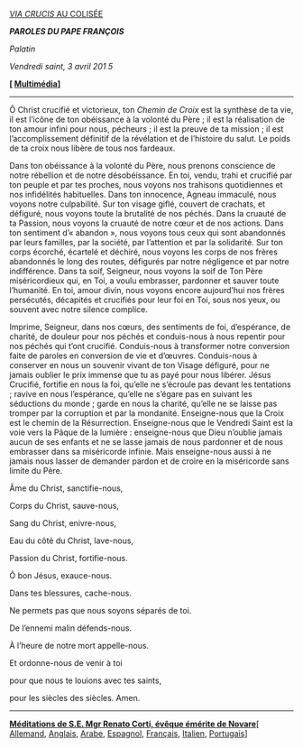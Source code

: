 [*VIA CRUCIS* AU COLISÉE](http://www.vatican.va/news_services/liturgy/libretti/2015/20150403-libretto-viacrucis.pdf)

***PAROLES DU PAPE FRANÇOIS***

*Palatin*

*Vendredi saint, 3 avril 201* *5*

**\[ [Multimédia](http://w2.vatican.va/content/francesco/fr/events/event.dir.html/content/vaticanevents/fr/2015/4/3/viacrucis.html)\]**

* * *

Ô Christ crucifié et victorieux, ton *Chemin de Croix* est la synthèse de ta vie, il est l’icône de ton obéissance à la volonté du Père ; il est la réalisation de ton amour infini pour nous, pécheurs ; il est la preuve de ta mission ; il est l’accomplissement définitif de la révélation et de l’histoire du salut. Le poids de ta croix nous libère de tous nos fardeaux.

Dans ton obéissance à la volonté du Père, nous prenons conscience de notre rébellion et de notre désobéissance. En toi, vendu, trahi et crucifié par ton peuple et par tes proches, nous voyons nos trahisons quotidiennes et nos infidélités habituelles. Dans ton innocence, Agneau immaculé, nous voyons notre culpabilité. Sur ton visage giflé, couvert de crachats, et défiguré, nous voyons toute la brutalité de nos péchés. Dans la cruauté de ta Passion, nous voyons la cruauté de notre cœur et de nos actions. Dans ton sentiment d’« abandon », nous voyons tous ceux qui sont abandonnés par leurs familles, par la société, par l’attention et par la solidarité. Sur ton corps écorché, écartelé et déchiré, nous voyons les corps de nos frères abandonnés le long des routes, défigurés par notre négligence et par notre indifférence. Dans ta soif, Seigneur, nous voyons la soif de Ton Père miséricordieux qui, en Toi, a voulu embrasser, pardonner et sauver toute l’humanité. En toi, amour divin, nous voyons encore aujourd’hui nos frères persécutés, décapités et crucifiés pour leur foi en Toi, sous nos yeux, ou souvent avec notre silence complice.

Imprime, Seigneur, dans nos cœurs, des sentiments de foi, d’espérance, de charité, de douleur pour nos péchés et conduis-nous à nous repentir pour nos péchés qui t’ont crucifié. Conduis-nous à transformer notre conversion faite de paroles en conversion de vie et d’œuvres. Conduis-nous à conserver en nous un souvenir vivant de ton Visage défiguré, pour ne jamais oublier le prix immense que tu as payé pour nous libérer. Jésus Crucifié, fortifie en nous la foi, qu’elle ne s’écroule pas devant les tentations ; ravive en nous l’espérance, qu’elle ne s’égare pas en suivant les séductions du monde ; garde en nous la charité, qu’elle ne se laisse pas tromper par la corruption et par la mondanité. Enseigne-nous que la Croix est le chemin de la Résurrection. Enseigne-nous que le Vendredi Saint est la voie vers la Pâque de la lumière : enseigne-nous que Dieu n’oublie jamais aucun de ses enfants et ne se lasse jamais de nous pardonner et de nous embrasser dans sa miséricorde infinie. Mais enseigne-nous aussi à ne jamais nous lasser de demander pardon et de croire en la miséricorde sans limite du Père.

Âme du Christ, sanctifie-nous,

Corps du Christ, sauve-nous,

Sang du Christ, enivre-nous,

Eau du côté du Christ, lave-nous,

Passion du Christ, fortifie-nous.

Ô bon Jésus, exauce-nous.

Dans tes blessures, cache-nous.

Ne permets pas que nous soyons séparés de toi.

De l’ennemi malin défends-nous.

À l’heure de notre mort appelle-nous.

Et ordonne-nous de venir à toi

pour que nous te louions avec tes saints,

pour les siècles des siècles. Amen.

* * *

**[Méditations de S.E. Mgr Renato Corti, évêque émérite de Novare](http://w2.vatican.va/content/liturgy/it/2015/documents/ns_lit_doc_20150403_via-crucis-meditazioni_fr.html)**\[ [Allemand](http://www.vatican.va/news_services/liturgy/2015/documents/ns_lit_doc_20150403_via-crucis-meditazioni_ge.html),
[Anglais](http://www.vatican.va/news_services/liturgy/2015/documents/ns_lit_doc_20150403_via-crucis-meditazioni_en.html), [Arabe](http://www.vatican.va/news_services/liturgy/2015/documents/ns_lit_doc_20150403_via-crucis-meditazioni_ar.html),
[Espagnol](http://www.vatican.va/news_services/liturgy/2015/documents/ns_lit_doc_20150403_via-crucis-meditazioni_sp.html), [Français](http://www.vatican.va/news_services/liturgy/2015/documents/ns_lit_doc_20150403_via-crucis-meditazioni_fr.html), [Italien](http://www.vatican.va/news_services/liturgy/2015/documents/ns_lit_doc_20150403_via-crucis-meditazioni_it.html), [Portugais](http://www.vatican.va/news_services/liturgy/2015/documents/ns_lit_doc_20150403_via-crucis-meditazioni_po.html)\]